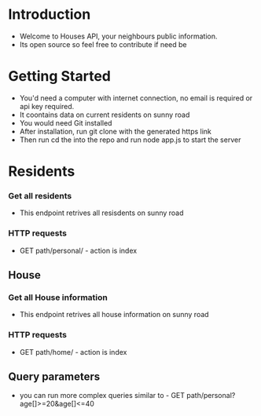 # Introduction 

- Welcome to Houses API, your neighbours public information.
- Its open source so feel free to contribute if need be


# Getting Started 

- You'd need a computer with internet connection, no email is required or api key required. 
- It coontains data on current residents on sunny road
- You would need Git installed
- After installation, run git clone with the generated https link
- Then run cd the into the repo and run node app.js to start the server 

# Residents

### Get all residents 

- This endpoint retrives all resisdents on sunny road 

### HTTP requests

- GET   path/personal/    - action is index 

## House 

### Get all House information

- This endpoint retrives all house information on sunny road

### HTTP requests 

- GET   path/home/    - action is index 

## Query parameters

- you can run more complex queries similar to      - GET     path/personal?age[]>=20&age[]<=40
